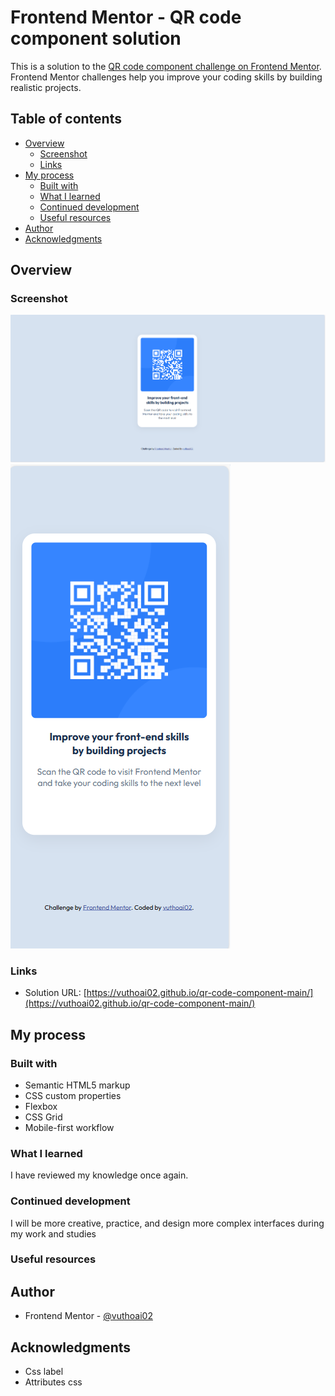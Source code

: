 # Frontend Mentor - QR code component solution

This is a solution to the [QR code component challenge on Frontend Mentor](https://www.frontendmentor.io/challenges/qr-code-component-iux_sIO_H). Frontend Mentor challenges help you improve your coding skills by building realistic projects. 

## Table of contents

- [Overview](#overview)
  - [Screenshot](#screenshot)
  - [Links](#links)
- [My process](#my-process)
  - [Built with](#built-with)
  - [What I learned](#what-i-learned)
  - [Continued development](#continued-development)
  - [Useful resources](#useful-resources)
- [Author](#author)
- [Acknowledgments](#acknowledgments)

## Overview

### Screenshot

![](./screenshot//screenshot-desktop.png)
![](./screenshot//screenshot-mobile.png)

### Links

- Solution URL: [https://vuthoai02.github.io/qr-code-component-main/](https://vuthoai02.github.io/qr-code-component-main/)


## My process

### Built with

- Semantic HTML5 markup
- CSS custom properties
- Flexbox
- CSS Grid
- Mobile-first workflow

### What I learned

I have reviewed my knowledge once again.

### Continued development
I will be more creative, practice, and design more complex interfaces during my work and studies

### Useful resources

## Author
- Frontend Mentor - [@vuthoai02](https://www.frontendmentor.io/profile/vuthoai02)

## Acknowledgments
- Css label
- Attributes css
